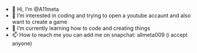 - 👋 Hi, I’m @A11meta
- 👀 I’m interested in coding and trying to open a youtube accaunt and also want to create a game 
- 🌱 I’m currently learning how to code and creating things
- 📫 How to reach me you can add me on snapchat: allmeta009 (i accept anyone)

<!---
A11meta/A11meta is a ✨ special ✨ repository because its `README.md` (this file) appears on your GitHub profile.
You can click the Preview link to take a look at your changes.
--->
